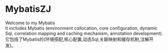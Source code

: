 # MybatisZJ
Welcome to my Mybatis<br/>
It includes Mybatis (environment collocation, core configuration, dynamic Sql, correlation mapping and caching mechanism, annotation development).<br/>
它包括了Mybatis的(环境搭配,核心配置,动态Sql,关联映射和缓存机制,注解开发)。
